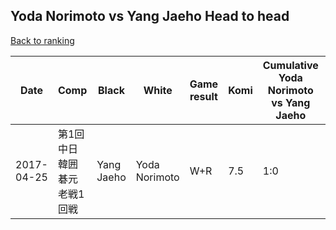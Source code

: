 ## Yoda Norimoto vs Yang Jaeho Head to head

[Back to ranking](../../index.md)




| **Date** | **Comp** | **Black** | **White** | **Game result** | **Komi** | **Cumulative Yoda Norimoto vs Yang Jaeho** | **Yoda Norimoto streak** | **Yang Jaeho streak** | 
| --- | --- | --- | --- | --- | --- | --- | --- | --- |
| 2017-04-25 | 第1回中日韓囲碁元老戦1回戦 | Yang Jaeho | Yoda Norimoto | W+R | 7.5 | 1:0 | 1 | 0 |




